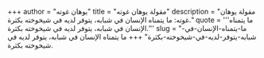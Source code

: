 +++
author = "يوهان غوته"
title = "مقولة يوهان غوته"
description = "مقولة يوهان غوته: ما يتمناه الإنسان في شبابه، يتوفر لديه في شيخوخته بكثرة."
quote = '''ما يتمناه الإنسان في شبابه، يتوفر لديه في شيخوخته بكثرة.''' 
slug = "ما-يتمناه-الإنسان-في-شبابه-يتوفر-لديه-في-شيخوخته-بكثرة"
+++
ما يتمناه الإنسان في شبابه، يتوفر لديه في شيخوخته بكثرة.
